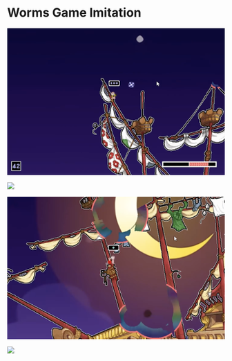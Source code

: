 # Worms Game Imitation

![](./resource/1.png)

![](./resource/2.png)

![](./resource/3.png)

![](./resource/4.png)